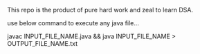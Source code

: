 This repo is the product of pure hard work and zeal to learn DSA.

use below command to execute any java file...

javac INPUT_FILE_NAME.java && java INPUT_FILE_NAME > OUTPUT_FILE_NAME.txt